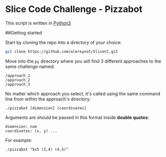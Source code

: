 # Slice Code Challenge - Pizzabot

This script is written in [Python3](https://www.python.org)

##Getting started

Start by cloning the repo into a directory of your choice:
```sh
git clone https://github.com/alereynot/SliceCC.git
```

Move into the `py` directory where you will find 3 different approaches to the same challenge named:
```
/approach_1
/approach_2
/approach_3
```

No matter which approach you select, it's called using the same command line from within the approach's directory:

```commandline
./pizzabot [dimension] [coordinates]
```
Arguments are should be passed in this format inside **double quotes**:
```properties
dimension: nxm
coordinates: (x, y) ...
```

For example:
```commandline
./pizzabot "5x5 (3,4) (4,5)"
```